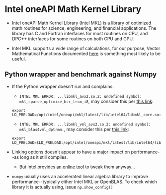 # Intel oneAPI Math Kernel Library

* Intel oneAPI Math Kernel Library (Intel MKL) is a library of optimized math routines for science,
engineering, and financial applications. The library has C and Fortran interfaces for most routines
on CPU, and DPC++ interfaces for some routines on both CPU and GPU. 

* Intel MKL supports a wide range of calculations, for our purpose, Vector
Mathematical Functions documented [here](https://www.intel.com/content/www/us/en/develop/documentation/oneapi-mkl-dpcpp-developer-reference/top/vector-mathematical-functions.html)
is something most likely to be useful.

## Python wrapper and benchmark against Numpy

* If the Python wrapper doesn't run and complains:
    * `INTEL MKL ERROR: ...libmkl_avx2.so.2: undefined symbol: mkl_sparse_optimize_bsr_trsm_i8`,
    may consider this per [this link](https://github.com/ikinsella/trefide/issues/2): 
    ```
    export LD_PRELOAD=/opt/intel/oneapi/mkl/latest/lib/intel64/libmkl_core.so:/opt/intel/oneapi/mkl/latest/lib/intel64/libmkl_sequential.so
    ```
    * `INTEL MKL ERROR: ...libmkl_vml_avx2.so.2: undefined symbol: mkl_blas4vml_dptrmm.`,
    may consider this per [this link](https://stackoverflow.com/a/48195671/19634193): 
    ```
    export LD_PRELOAD=$LD_PRELOAD:/opt/intel/oneapi/mkl/latest/lib/intel64/libmkl_def.so.2:/opt/intel/oneapi/mkl/latest/lib/intel64/libmkl_avx.so.2:/opt/intel/oneapi/mkl/latest/lib/intel64/libmkl_intel_lp64.so:/opt/intel/oneapi/mkl/latest/lib/intel64/libmkl_intel_thread.so
    ```

* Linking options doesn't appear to have a major impact on performance--as long as it still compiles.
  * But Intel provides 
  [an online tool](https://www.intel.com/content/www/us/en/developer/tools/oneapi/onemkl-link-line-advisor.html)
  to tweak them anyway...

* `numpy` usually uses an accelerated linear algebra library to improve performance--typically either Intel MKL or OpenBLAS.
To check which library it is actually using, issue `np.show_config()`